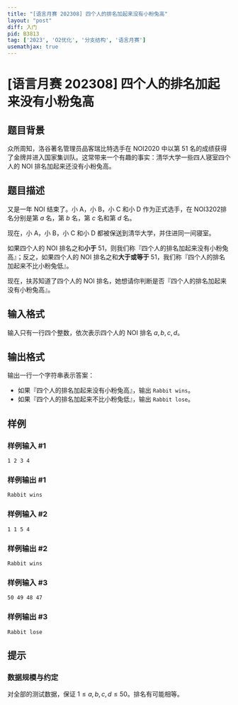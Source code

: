 ```yaml
---
title: "[语言月赛 202308] 四个人的排名加起来没有小粉兔高"
layout: "post"
diff: 入门
pid: B3813
tag: ['2023', 'O2优化', '分支结构', '语言月赛']
usemathjax: true
---
```


# [语言月赛 202308] 四个人的排名加起来没有小粉兔高
## 题目背景

众所周知，洛谷著名管理员品客瑞比特选手在 NOI2020 中以第 $51$ 名的成绩获得了金牌并进入国家集训队。这常带来一个有趣的事实：清华大学一些四人寝室四个人的 NOI 排名加起来还没有小粉兔高。
## 题目描述

又是一年 NOI 结束了。小 A，小 B，小 C 和小 D 作为正式选手，在 NOI3202排名分别是第 $a$ 名，第 $b$ 名，第 $c$ 名和第 $d$ 名。

现在，小 A，小 B，小 C 和小 D 都被保送到清华大学，并住进同一间寝室。

如果四个人的 NOI 排名之和**小于** $51$，则我们称『四个人的排名加起来没有小粉兔高』；反之，如果四个人的 NOI 排名之和**大于或等于** $51$，我们称『四个人的排名加起来不比小粉兔低』。

现在，扶苏知道了四个人的 NOI 排名，她想请你判断是否『四个人的排名加起来没有小粉兔高』。
## 输入格式

输入只有一行四个整数，依次表示四个人的 NOI 排名 $a,b,c,d$。
## 输出格式

输出一行一个字符串表示答案：
- 如果『四个人的排名加起来没有小粉兔高』，输出 `Rabbit wins`。
- 如果『四个人的排名加起来不比小粉兔低』，输出 `Rabbit lose`。
## 样例

### 样例输入 #1
```
1 2 3 4
```
### 样例输出 #1
```
Rabbit wins
```
### 样例输入 #2
```
1 1 5 4
```
### 样例输出 #2
```
Rabbit wins
```
### 样例输入 #3
```
50 49 48 47
```
### 样例输出 #3
```
Rabbit lose
```
## 提示

### 数据规模与约定

对全部的测试数据，保证 $1 \leq a, b, c, d \leq 50$。排名有可能相等。
